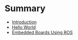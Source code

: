 # Summary

* [Introduction](README.md)
* [Hello World](hello-world.md)
* [Embedded Boards Using ROS](embedded-boards-using-ros.md)

